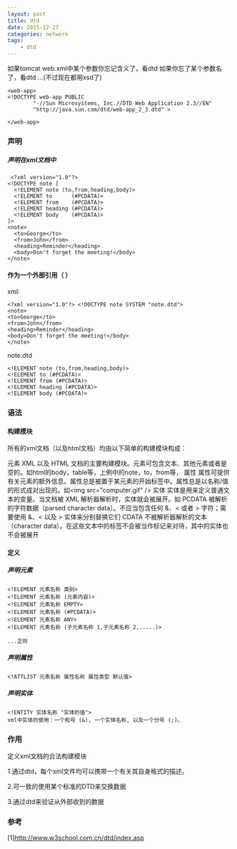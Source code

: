 ```yaml
---
layout: post
title: dtd
date: 2015-12-27
categories: network
tags:
    - dtd
---
```


如果tomcat web.xml中某个参数你忘记含义了，看dtd
如果你忘了某个参数名了，看dtd
...(不过现在都用xsd了)

    <web-app>
    <!DOCTYPE web-app PUBLIC
            "-//Sun Microsystems, Inc.//DTD Web Application 2.3//EN"
            "http://java.sun.com/dtd/web-app_2_3.dtd" >

    </web-app>

### 声明

##### 声明在xml文档中

     <?xml version="1.0"?>
    <!DOCTYPE note [
      <!ELEMENT note (to,from,heading,body)>
      <!ELEMENT to      (#PCDATA)>
      <!ELEMENT from    (#PCDATA)>
      <!ELEMENT heading (#PCDATA)>
      <!ELEMENT body    (#PCDATA)>
    ]>
    <note>
      <to>George</to>
      <from>John</from>
      <heading>Reminder</heading>
      <body>Don't forget the meeting!</body>
    </note>

#### 作为一个外部引用（<!DOCTYPE 根元素 SYSTEM "文件名"> ）
xml:

    <?xml version="1.0"?> <!DOCTYPE note SYSTEM "note.dtd">
    <note>
    <to>George</to>
    <from>John</from>
    <heading>Reminder</heading>
    <body>Don't forget the meeting!</body>
    </note>

note.dtd

    <!ELEMENT note (to,from,heading,body)>
    <!ELEMENT to (#PCDATA)>
    <!ELEMENT from (#PCDATA)>
    <!ELEMENT heading (#PCDATA)>
    <!ELEMENT body (#PCDATA)>

### 语法

#### 构建模块
所有的xml文档（以及html文档）均由以下简单的构建模块构成：

元素   XML 以及 HTML 文档的主要构建模块。元素可包含文本、其他元素或者是空的。如html的body，table等，上例中的note，to，from等，
属性   属性可提供有关元素的额外信息。属性总是被置于某元素的开始标签中。属性总是以名称/值的形式成对出现的。如\<img src="computer.gif" /\>
实体   实体是用来定义普通文本的变量。当文档被 XML 解析器解析时，实体就会被展开。如
PCDATA  被解析的字符数据（parsed character data）。不应当包含任何 &、< 或者 > 字符；需要使用 &、< 以及 > 实体来分别替换它们
CDATA  不被解析器解析的文本（character data）。在这些文本中的标签不会被当作标记来对待，其中的实体也不会被展开

#### 定义

##### 声明元素

    <!ELEMENT 元素名称 类别>
    <!ELEMENT 元素名称 (元素内容)>
    <!ELEMENT 元素名称 EMPTY>
    <!ELEMENT 元素名称 (#PCDATA)>
    <!ELEMENT 元素名称 ANY>
    <!ELEMENT 元素名称 (子元素名称 1,子元素名称 2,.....)>

    ...正则

##### 声明属性

    <!ATTLIST 元素名称 属性名称 属性类型 默认值>

##### 声明实体

    <!ENTITY 实体名称 "实体的值">
    xml中实体的使用：一个和号 (&), 一个实体名称, 以及一个分号 (;)。

### 作用

定义xml文档的合法构建模块

1.通过dtd，每个xml文件均可以携带一个有关其自身格式的描述。

2.可一致的使用某个标准的DTD来交换数据

3.通过dtd来验证从外部收到的数据

### 参考
[1]<http://www.w3school.com.cn/dtd/index.asp>
